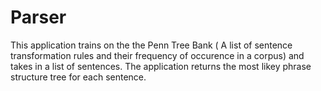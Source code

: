 # Parser

This application trains on the the Penn Tree Bank ( A list of sentence transformation rules and their frequency of occurence in a corpus) and takes in a list of sentences. The application returns the most likey phrase structure tree for each sentence.

